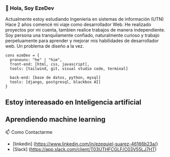 ### 👋 Hola, Soy EzeDev
<p>
Actualmente estoy estudiando Ingenieria en sistemas de información (UTN)
Hace 2 años comencé mi viaje como desarrollador Web. He realizado proyectos por mi cuenta, tambien realice trabajos de manera independiente.
Soy persona una tranquilamente confiado, naturalmente curioso y trabajo perpetuamente para aprender y mejorar mis habilidades de desarrollador web. Un problema de diseño a la vez.
</p>

```Js
cons ezeDev = {
  pronouns: "he" | "him",
  front-end: [html, css, javascript],
  tools: [tailwind, git, visual studio code, terminal]
  
  back-end: [base de datos, python, mysql]
  tools: [django, postgresql, blackbox AI]
}
```
## Estoy intereasado en Inteligencia artificial
## Aprendiendo machine learning

📫 Como Contactarme
- [linkedin] (https://www.linkedin.com/in/ezequiel-suarez-46166b23a/)
- [Slack] (https://app.slack.com/client/T03UTHFCGLF/C03V55LJ7HT) 

